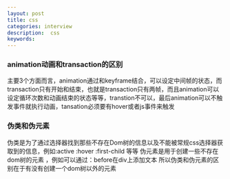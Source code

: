 ```yaml
---
layout: post
title: css
categories: interview
description:  css
keywords: 
---
```


### animation动画和transaction的区别
主要3个方面而言，animation通过和keyframe结合，可以设定中间帧的状态，而transaction只有开始和结束，也就是transaction只有两帧，而且animation可以设定循环次数和动画结束的状态等等，transtion不可以，最后animation可以不触发事件就执行动画，tansation必须要有hover或者js事件来触发

### 伪类和伪元素
伪类是为了通过选择器找到那些不存在Dom树的信息以及不能被常规css选择器获取到的信息，例如:active :hover :first-child 等等
伪元素是用于创建一些不存在dom树的元素 ，例如可以通过：before在div上添加文本
所以伪类和伪元素的区别在于有没有创建一个dom树以外的元素

